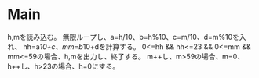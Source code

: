 # Main
h,mを読み込む。
無限ループし、a=h/10、b=h%10、c=m/10、d=m%10を入れ、
hh=a*10+c、mm=b*10+dを計算する。
0<=hh && hh<=23 && 0<=mm && mm<=59の場合、h,mを出力し、終了する。
m++し、m>59の場合、m=0、h++し、h>23の場合、h=0にする。
